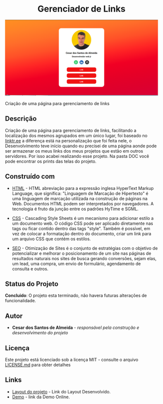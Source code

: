 <h1 align="center"> Gerenciador de Links </h1>

<p align="center">
    <img src="DOC/resultado.png" alt="imagem-site" width="600" height="auto">
</p>


Criação de uma página para gerenciamento de links


## Descrição

Criação de uma página para gerenciamento de links, facilitando a localização dos mesmos agrupados em um único lugar, foi baseado no [linktr.ee](https://linktr.ee/) a diferença está na personalização que foi feita nele, o Desenvolvimento teve início quando eu precisei de uma página aonde pode ser armazenar os meus links dos meus projetos que estão em outros servidores. Por isso acabei realizando esse projeto. Na pasta DOC você pode encontrar os prints das telas do projeto.


## Construído com

* [HTML](https://www.w3schools.com/html/) - HTML abreviação para a expressão inglesa HyperText Markup Language, que significa: "Linguagem de Marcação de Hipertexto" é uma linguagem de marcação utilizada na construção de páginas na Web. Documentos HTML podem ser interpretados por navegadores. A tecnologia é fruto da junção entre os padrões HyTime e SGML.

* [CSS](https://www.w3schools.com/css/default.asp) - Cascading Style Sheets é um mecanismo para adicionar estilo a um documento web. O código CSS pode ser aplicado diretamente nas tags ou ficar contido dentro das tags "style". Também é possível, em vez de colocar a formatação dentro do documento, criar um link para um arquivo CSS que contém os estilos.

* [SEO](https://www.quanzhanketang.com/website/web_search.html) - Otimização de Sites é o conjunto de estratégias com o objetivo de potencializar e melhorar o posicionamento de um site nas páginas de resultados naturais nos sites de busca gerando conversões, sejam elas, um lead, uma compra, um envio de formulário, agendamento de consulta e outros.

## Status do Projeto

**Concluido**: O projeto esta terminado, não havera futuras alterações de funcionalidade.

## Autor

* **Cesar dos Santos de Almeida** - *responsável pela construção e desenvolvimento do projeto*

## Licença
Este projeto está licenciado sob a licença MIT - consulte o arquivo  [LICENSE.md](LICENSE.md) para obter detalhes


## Links
* [Layout do projeto](https://www.figma.com/file/Sazdw51xQei4INZlfHzcQv/gerenciador-de-links?node-id=0%3A1) - Link do Layout Desenvolvido.
* [Demo](https://cesar959.github.io/gerenciamento-links/) - link da Demo Online.




